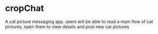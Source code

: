 # cropChat
A cat picture messaging app. users will be able to read a main flow of cat pictures, open them to view details and post new cat pictures 
